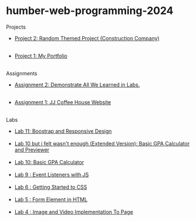 # humber-web-programming-2024

Projects
<ul>
    <li><a href='https://xentzenith.github.io/humber-web-programming-2024/Projects/2/'>Project 2: Random Themed Project (Construction Company)</a></li>
    <br>
</ul>
<ul>
    <li><a href='https://xentzenith.github.io/humber-web-programming-2024/Projects/1/'>Project 1: My Portfolio</a></li>
    <br>
</ul>

Assignments
<ul>
    <li><a href='https://xentzenith.github.io/humber-web-programming-2024/Assignments/2/'>Assignment 2: Demonstrate All We Learned in Labs.</a></li>
    <br>
</ul>
<ul>
    <li><a href='https://xentzenith.github.io/humber-web-programming-2024/Assignments/1/'>Assignment 1: JJ Coffee House Website</a></li>
    <br>
</ul>

Labs
<ul>
    <li><a href='https://xentzenith.github.io/humber-web-programming-2024/Labs/11/'>Lab 11: Boostrap and Responsive Design</a></li><br>
    <li><a href='https://xentzenith.github.io/humber-web-programming-2024/Labs/10/'>Lab 10 but i felt wasn't enough (Extended Version): Basic GPA Calculator and Previewer</a></li><br>
    <li><a href='https://xentzenith.github.io/humber-web-programming-2024/Labs/10/interface.html'>Lab 10: Basic GPA Calculator</a></li><br>
    <li><a href='https://xentzenith.github.io/humber-web-programming-2024/Labs/9/'>Lab 9 : Event Listeners with JS</a></li><br>
	<li><a href='https://xentzenith.github.io/humber-web-programming-2024/Labs/6/'>Lab 6 : Getting Started to CSS</a></li><br>
    <li><a href='https://xentzenith.github.io/humber-web-programming-2024/Labs/5/'>Lab 5 : Form Element in HTML</a></li><br>
    <li><a href='https://xentzenith.github.io/humber-web-programming-2024/Labs/4/'>Lab 4 : Image and Video Implementation To Page</a></li><br>
</ul>